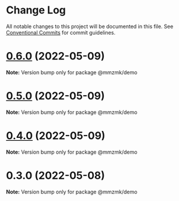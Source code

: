 # Change Log

All notable changes to this project will be documented in this file.
See [Conventional Commits](https://conventionalcommits.org) for commit guidelines.

# [0.6.0](https://github.com/MM25Zamanian/mmzmk/compare/v0.5.1...v0.6.0) (2022-05-09)

**Note:** Version bump only for package @mmzmk/demo





# [0.5.0](https://github.com/MM25Zamanian/mmzmk/compare/v0.4.1...v0.5.0) (2022-05-09)

**Note:** Version bump only for package @mmzmk/demo





# [0.4.0](https://github.com/MM25Zamanian/mmzmk/compare/v0.3.1...v0.4.0) (2022-05-09)

**Note:** Version bump only for package @mmzmk/demo





# 0.3.0 (2022-05-08)

**Note:** Version bump only for package @mmzmk/demo
